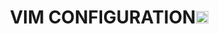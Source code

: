 <h1 align="center">VIM CONFIGURATION<img src="https://i.ibb.co/F3dgM7J/1022px-Vimlogo-svg.png" width="20px"></h1>
